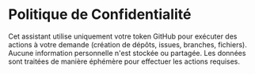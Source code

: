 # Politique de Confidentialité

Cet assistant utilise uniquement votre token GitHub pour exécuter des actions à votre demande (création de dépôts, issues, branches, fichiers).  
Aucune information personnelle n'est stockée ou partagée. Les données sont traitées de manière éphémère pour effectuer les actions requises.
